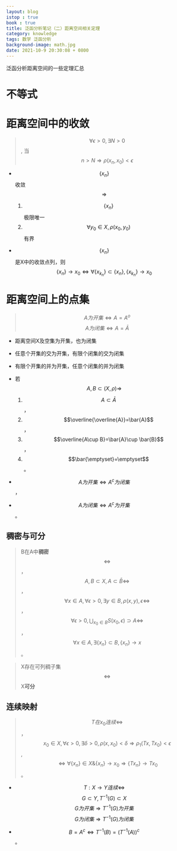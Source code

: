 ```yaml
---
layout: blog
istop : true
book : true
title: 泛函分析笔记（二）距离空间相关定理
category: knowledge
tags: 数学 泛函分析
background-image: math.jpg
date: 2021-10-9 20:30:08 + 0800
---
```

泛函分析距离空间的一些定理汇总 <!-- more -->

# 不等式

# 距离空间中的收敛

>$$ \forall \epsilon>0,\exists N>0$$, 当 $$n>N \Rightarrow \rho(x_n,x_0)<\epsilon $$

* $$\{x_n\}$$ 收敛 $$\Rightarrow$$
    1. $$\{x_n\}$$极限唯一 
    2. $$\forall y_0 \in X, {\rho(x_0,y_0)}$$ 有界

* $$\{x_n\}$$ 是X中的收敛点列，则 $$\{x_n\}\rightarrow x_0\Leftrightarrow
\forall \{x_{k_n}\}\subset\{x_n\},\{x_{k_n}\}\rightarrow x_0$$

# 距离空间上的点集

> $$A为开集\Leftrightarrow A=A^o$$ 
> $$A为闭集\Leftrightarrow A=\bar{A}$$ 

* 距离空间X及空集为开集，也为闭集
* 任意个开集的交为开集，有限个闭集的交为闭集
* 有限个开集的并为开集，任意个闭集的并为闭集

* 若$$A,B\subset (X,\rho)\Rightarrow$$ 
  1.  $$A\subset \bar{A}$$，
  2.  $$\overline{\overline{A}}=\bar{A}$$，
  3.  $$\overline{A\cup B}=\bar{A}\cup \bar{B}$$，
  4.  $$\bar{\emptyset}=\emptyset$$。

* $$A为开集\Leftrightarrow A^c 为闭集$$，
* $$A为闭集\Leftrightarrow A^c 为开集$$。


## 稠密与可分
> B在A中**稠密** $$\Leftrightarrow$$，
> $$A,B\subset X, A\subset \bar{B} \Leftrightarrow $$，
> $$\forall x\in A,\forall \epsilon > 0,\exists y\in B,\rho(x,y),\epsilon \Leftrightarrow$$，
> $$\forall \epsilon > 0, \bigcup_{x_0\in B}S(x_0,\epsilon)\supset A\Leftrightarrow$$，
> $$\forall x\in A,\exists\{x_n\}\subset B,\{x_n\}\rightarrow x$$。


> X存在可列稠子集$$\Leftrightarrow$$X**可分**

## 连续映射

>$$ T在x_0连续\Leftrightarrow$$，
>$$ x_0\in X, \forall \epsilon>0,\exists \delta >0,\rho(x,x_0)<\delta
> \Rightarrow \rho_1(Tx,Tx_0)<\epsilon$$,
> $$ \Leftrightarrow\forall \{x_n\}\in X \&\{x_n\}\rightarrow x_0 \Rightarrow \{Tx_n\}\rightarrow Tx_0$$。


* $$T:X\rightarrow Y连续 \Leftrightarrow$$
  $$G\subset Y,T^{-1}(G)\subset X$$
  $$G为开集\Rightarrow T^{-1}(G) 为开集$$
  $$G为闭集\Rightarrow T^{-1}(G) 为闭集$$

* $$B = A^c\Leftrightarrow T^{-1}(B)=(T^{-1}(A))^c$$。